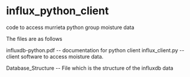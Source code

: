 # influx_python_client
code to access murrieta python group moisture data

The files are as follows

influxdb-python.pdf  -- documentation for python client
influx_client.py  -- client software to access moisture data.

Database_Structure -- File which is the structure of the influxdb data
